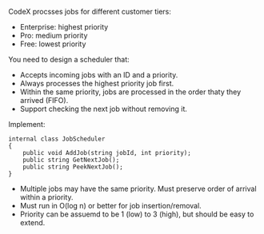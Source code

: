 ﻿CodeX procsses jobs for different customer tiers:

- Enterprise: highest priority
- Pro: medium priority
- Free: lowest priority

You need to design a scheduler that:

- Accepts incoming jobs with an ID and a priority.
- Always processes the highest priority job first.
- Within the same priority, jobs are processed in the order thaty they arrived (FIFO).
- Support checking the next job without removing it.

Implement:

```chsarp
internal class JobScheduler
{
    public void AddJob(string jobId, int priority);
    public string GetNextJob();
    public string PeekNextJob();
}
```

- Multiple jobs may have the same priority. Must preserve order of arrival within a priority.
- Must run in O(log n) or better for job insertion/removal.
- Priority can be assuemd to be 1 (low) to 3 (high), but should be easy to extend.
